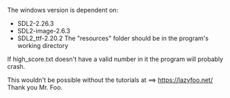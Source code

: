 The windows version is dependent on:
- SDL2-2.26.3
- SDL2-image-2.6.3
- SDL2_ttf-2.20.2
The "resources" folder should be in the program's working directory

If high_score.txt doesn't have a valid number in it the program will probably crash.

This wouldn't be possible without the tutorials at ==> https://lazyfoo.net/
Thank you Mr. Foo.
